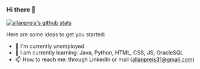 ### Hi there 👋

[![allanpreis's github stats](https://github-readme-stats.vercel.app/api?username=allanpreis "![allanpreis's github stats")](https://github.com/allanpreis/github-readme-stats)


Here are some ideas to get you started:

- 🔭 I'm currently unemployed
- 🌱 I am currently learning: Java, Python, HTML, CSS, JS, OracleSQL
- 📫 How to reach me: through LinkedIn or mail (allanpreis31@gmail.com)

